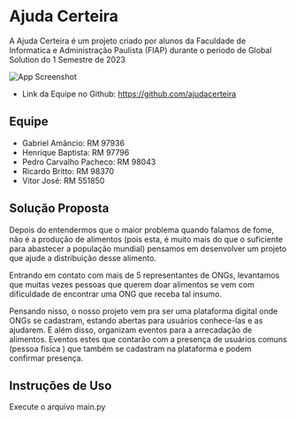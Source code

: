 # Ajuda Certeira

A Ajuda Certeira é um projeto criado por alunos da Faculdade de Informatica e Administração Paulista (FIAP) durante o periodo de Global Solution do 1 Semestre de 2023

![App Screenshot](https://pbs.twimg.com/media/FxaQYogX0AAo8fY?format=jpg&name=large)

- Link da Equipe no Github: https://github.com/ajudacerteira

## Equipe

- Gabriel Amâncio: RM 97936
- Henrique Baptista: RM 97796
- Pedro Carvalho Pacheco: RM 98043
- Ricardo Britto: RM 98370
- Vitor José: RM 551850

## Solução Proposta

Depois do entendermos que o maior problema quando falamos de fome, não é a produção de alimentos (pois esta, é muito mais do que o suficiente para abastecer a população mundial) pensamos em desenvolver um projeto que ajude a distribuição desse alimento.

Entrando em contato com mais de 5 representantes de ONGs, levantamos que muitas vezes pessoas que querem doar alimentos se vem com dificuldade de encontrar uma ONG que receba tal insumo.

Pensando nisso, o nosso projeto vem pra ser uma plataforma digital onde ONGs se cadastram, estando abertas para usuários conhece-las e as ajudarem. E além disso, organizam eventos para a arrecadação de alimentos. Eventos estes que contarão com a presença de usuários comuns (pessoa física ) que também se cadastram na plataforma e podem confirmar presença.


## Instruções de Uso

Execute o arquivo main.py